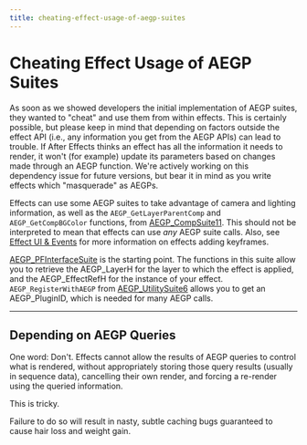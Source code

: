 ```yaml
---
title: cheating-effect-usage-of-aegp-suites
---
```

# Cheating Effect Usage of AEGP Suites

As soon as we showed developers the initial implementation of AEGP suites, they wanted to "cheat" and use them from within effects. This is certainly possible, but please keep in mind that depending on factors outside the effect API (i.e., any information you get from the AEGP APIs) can lead to trouble. If After Effects thinks an effect has all the information it needs to render, it won't (for example) update its parameters based on changes made through an AEGP function. We're actively working on this dependency issue for future versions, but bear it in mind as you write effects which "masquerade" as AEGPs.

Effects can use some AEGP suites to take advantage of camera and lighting information, as well as the `AEGP_GetLayerParentComp` and `AEGP_GetCompBGColor` functions, from [AEGP_CompSuite11](../aegp-suites#aegp_compsuite11). This should not be interpreted to mean that effects can use *any* AEGP suite calls. Also, see [Effect UI & Events](../../effect-ui-events/effect-ui-events) for more information on effects adding keyframes.

[AEGP_PFInterfaceSuite](../aegp-suites#aegp_pfinterfacesuite1) is the starting point. The functions in this suite allow you to retrieve the AEGP_LayerH for the layer to which the effect is applied, and the AEGP_EffectRefH for the instance of your effect. `AEGP_RegisterWithAEGP` from [AEGP_UtilitySuite6](../aegp-suites#aegp_utilitysuite6) allows you to get an AEGP_PluginID, which is needed for many AEGP calls.

---

## Depending on AEGP Queries

One word: Don't. Effects cannot allow the results of AEGP queries to control what is rendered, without appropriately storing those query results (usually in sequence data), cancelling their own render, and forcing a re-render using the queried information.

This is tricky.

Failure to do so will result in nasty, subtle caching bugs guaranteed to cause hair loss and weight gain.
